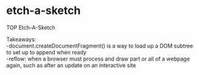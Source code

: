 # etch-a-sketch
TOP Etch-A-Sketch

Takeaways:
<br/>
-document.createDocumentFragment() is a way to load up a DOM subtree to set up to append when ready 
<br/>
-reflow: when a browser must process and draw part or all of a webpage again, such as after an update on an interactive site
<br/>


